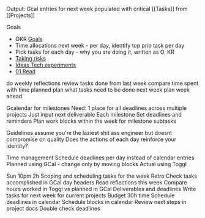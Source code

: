 Output: Gcal entries for next week populated with critical [[Tasks]] from [[Projects]]

Goals
- OKR [Goals](https://docs.google.com/document/d/1Bv3DdyU3YmP39BH9Fq-5Mt13awPAkwO34UIjzdeF4QA/edit?usp=drivesdk)    
- Time allocations next week - per day, identify top prio task per day   
- Pick tasks for each day - why you are doing it, written as O, KR
- [Taking risks](https://docs.google.com/document/d/1-dnY8i6GU2qIxuTngbR-M4YRrMHICDhmFhkAU5Nr9tE/edit) 
- [Ideas Tech experiments](https://docs.google.com/document/d/1v8_NCfiy0H5gJgVX5C_MQL1yZek7plGEfpi_ZR58qf8/edit)  
- [01 Read](https://docs.google.com/document/d/1TkvLrHNjUE_F0K6uC_leuzpbixBg87B8dWYtDrziTg4/edit)

do weekly reflections
review tasks done from last week
compare time spent with time planned
plan what tasks need to be done next week
plan week ahead

Gcalendar for milestones
Need: 1 place for all deadlines across multiple projects
Just input next deliverable
Each milestone Set deadlines and reminders
Plan work blocks within the week for milestone subtasks

Guidelines
assume you're the laziest shit ass engineer but doesnt compromise on quality
Does the actions of each day reinforce your identity?

Time management
Schedule deadlines per day instead of calendar entries
Planned using GCal - change only by moving blocks
Actual using Toggl

Sun 10pm 2h Scoping and scheduling tasks for the week
Retro
Check tasks accomplished in GCal day headers
Read reflections this week
Compare hours worked in Toggl vs planned in GCal
Deliverables and deadlines
Write tasks for next week for current projects
Budget 30h time
Schedule deadlines in calendar
Schedule blocks in calendar
Review next steps in project docs
Double check deadlines
